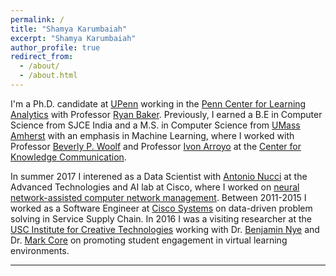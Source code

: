 ```yaml
---
permalink: /
title: "Shamya Karumbaiah"
excerpt: "Shamya Karumbaiah"
author_profile: true
redirect_from: 
  - /about/
  - /about.html
---
```


I'm a Ph.D. candidate at [UPenn](https://home.www.upenn.edu/) working in the [Penn Center for Learning Analytics](http://www.upenn.edu/learninganalytics/) with Professor [Ryan Baker](http://www.upenn.edu/learninganalytics/ryanbaker/index.html). Previously, I earned a B.E in Computer Science from SJCE India and a M.S. in Computer Science from [UMass Amherst](http://www.cs.umass.edu/) with an emphasis in Machine Learning, where I worked with Professor [Beverly P. Woolf](https://www.cics.umass.edu/faculty/directory/woolf_beverly) and Professor [Ivon Arroyo](https://www.cics.umass.edu/people/arroyo-ivon) at the [Center for Knowledge Communication](https://www.cics.umass.edu/research/group/center-knowledge-communication). 


In summer 2017 I interened as a Data Scientist with [Antonio Nucci](https://www.linkedin.com/in/antonio-nucci-phd-aa6b70116/) at the Advanced Technologies and AI lab at Cisco, where I worked on [neural network-assisted computer network management](https://patentimages.storage.googleapis.com/92/dc/e3/87f33ac348b9b2/US20190197397A1.pdf). Between 2011-2015 I worked as a Software Engineer at [Cisco Systems](https://www.cisco.com/c/en/us/index.html) on data-driven problem solving in Service Supply Chain. In 2016 I was a visiting researcher at the [USC Institute for Creative Technologies](http://ict.usc.edu/) working with Dr. [Benjamin Nye](https://sites.google.com/site/benjaminnye/) and Dr. [Mark Core](http://people.ict.usc.edu/~core/) on promoting student engagement in virtual learning environments. 

---
